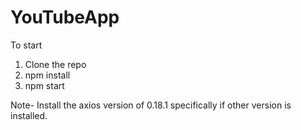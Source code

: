# YouTubeApp
To start
1. Clone the repo
2. npm install
3. npm start

Note- Install the axios version of 0.18.1 specifically if other version is installed.
